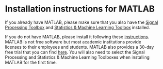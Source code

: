 # Installation instructions for MATLAB
If you already have MATLAB, please make sure that you also have the [Signal Processing Toolbox](https://www.mathworks.com/products/signal.html) and [Statistics & Machine Learning Toolbox](https://www.mathworks.com/products/statistics.html) installed.

If you do not have MATLAB, please install it following these [instructions](https://nl.mathworks.com/help/install/ug/install-products-with-internet-connection.html). MATLAB is not free software but most academic institutions provide licenses to their employees and students. MATLAB also provides a 30-day free trial that you can find [here](https://nl.mathworks.com/campaigns/products/trials.html).
You will also need to select the Signal Processing and Statistics & Machine Learning Toolboxes when installing MATLAB for the first time.
